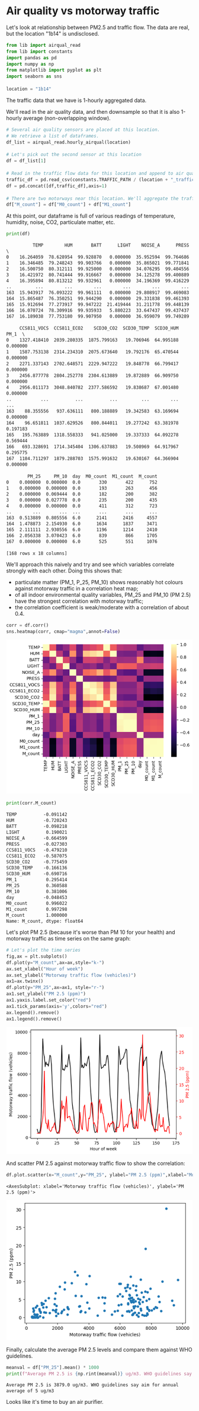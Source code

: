 # Air quality vs motorway traffic

Let's look at relationship between PM2.5 and traffic flow. The data are real, but the location "1b14" is undisclosed.


```python
from lib import airqual_read
from lib import constants
import pandas as pd
import numpy as np
from matplotlib import pyplot as plt
import seaborn as sns

location = "1b14"
```

The traffic data that we have is 1-hourly aggregated data.

We'll read in the air quality data, and then downsample so that it is also 1-hourly average (non-overlapping window).


```python
# Several air quality sensors are placed at this location.
# We retrieve a list of dataframes.
df_list = airqual_read.hourly_airqual(location)

# Let's pick out the second sensor at this location
df = df_list[1]

# Read in the traffic flow data for this location and append to air qual dataframe
traffic_df = pd.read_csv(constants.TRAFFIC_PATH / (location + "_traffic.csv"),index_col=0)
df = pd.concat([df,traffic_df],axis=1)

# There are two motorways near this location. We'll aggregate the traffic flows.
df["M_count"] = df["M0_count"] + df["M1_count"]
```

At this point, our dataframe is full of various readings of temperature, humidity, noise, CO2, particulate matter, etc.


```python
print(df)
```

              TEMP        HUM       BATT      LIGHT    NOISE_A      PRESS  \
    0    16.264059  78.628954  99.928870   0.000000  35.952594  99.764686   
    1    16.346485  79.248243  99.903766   0.000000  35.865021  99.771841   
    2    16.500750  80.312111  99.925000   0.000000  34.076295  99.404556   
    3    16.421972  80.741444  99.916667   0.000000  34.125278  99.400889   
    4    16.395894  80.813212  99.932961   0.000000  34.196369  99.416229   
    ..         ...        ...        ...        ...        ...        ...   
    163  15.943917  76.093222  99.961111   0.000000  29.808917  99.469083   
    164  15.865487  76.350251  99.944290   0.000000  29.331838  99.461393   
    165  15.912694  77.273917  99.947222  21.419444  31.211778  99.448139   
    166  16.070724  78.309916  99.935933   5.880223  33.647437  99.437437   
    167  16.189038  77.753180  99.907950   0.000000  36.959079  99.749289   
    
         CCS811_VOCS  CCS811_ECO2    SCD30_CO2  SCD30_TEMP  SCD30_HUM      PM_1  \
    0    1327.418410  2039.280335  1875.799163   19.706946  64.995188  0.000000   
    1    1587.753138  2314.234310  2075.673640   19.792176  65.470544  0.000000   
    2    2271.337143  2702.648571  2229.947222   19.848778  66.799417  0.000000   
    3    2456.877778  2804.252778  2304.613889   19.872889  66.909750  0.000000   
    4    2956.011173  3048.840782  2377.586592   19.838687  67.001480  0.000000   
    ..           ...          ...          ...         ...        ...       ...   
    163    88.355556   937.636111   800.188889   19.342583  63.169694  0.000000   
    164    96.651811  1037.629526   800.844011   19.277242  63.381978  0.197183   
    165   195.763889  1318.558333   941.025000   19.337333  64.092278  0.569444   
    166   693.328691  1714.345404  1306.637883   19.508969  64.917967  0.295775   
    167  1184.711297  1879.288703  1575.991632   19.630167  64.366904  0.000000   
    
            PM_25     PM_10  day  M0_count  M1_count  M_count  
    0    0.000000  0.000000  0.0       330       422      752  
    1    0.000000  0.000000  0.0       193       263      456  
    2    0.000000  0.069444  0.0       182       200      382  
    3    0.000000  0.027778  0.0       235       200      435  
    4    0.000000  0.000000  0.0       411       312      723  
    ..        ...       ...  ...       ...       ...      ...  
    163  0.513889  0.805556  6.0      2141      2416     4557  
    164  1.478873  2.154930  6.0      1634      1837     3471  
    165  2.111111  2.930556  6.0      1196      1214     2410  
    166  2.056338  3.070423  6.0       839       866     1705  
    167  0.000000  0.000000  6.0       525       551     1076  
    
    [168 rows x 18 columns]


We'll approach this naively and try and see which variables correlate strongly with each other. Doing this shows that:
- particulate matter (PM_1, P_25, PM_10) shows reasonably hot colours against motorway traffic in a correlation heat map;
- of all indoor environmental quality variables, PM_25 and PM_10 (PM 2.5) have the strongest correlation with motorway traffic;
- the correlation coefficient is weak/moderate with a correlation of about 0.4.


```python
corr = df.corr()
sns.heatmap(corr, cmap="magma",annot=False)
```


    
![png](README_files/README_7_1.png)
    



```python
print(corr.M_count)
```

    TEMP          -0.091142
    HUM           -0.720243
    BATT          -0.098218
    LIGHT          0.190021
    NOISE_A       -0.664599
    PRESS         -0.027303
    CCS811_VOCS   -0.479210
    CCS811_ECO2   -0.587075
    SCD30_CO2     -0.775459
    SCD30_TEMP    -0.166136
    SCD30_HUM     -0.690716
    PM_1           0.295414
    PM_25          0.360588
    PM_10          0.381006
    day           -0.048453
    M0_count       0.996022
    M1_count       0.997298
    M_count        1.000000
    Name: M_count, dtype: float64


Let's plot PM 2.5 (because it's worse than PM 10 for your health) and motorway traffic as time series on the same graph:


```python
# Let's plot the time series
fig,ax = plt.subplots()
df.plot(y="M_count",ax=ax,style="k-")
ax.set_xlabel("Hour of week")
ax.set_ylabel("Motorway traffic flow (vehicles)")
ax1=ax.twinx()
df.plot(y="PM_25",ax=ax1, style="r-")
ax1.set_ylabel("PM 2.5 (ppm)")
ax1.yaxis.label.set_color("red")
ax1.tick_params(axis='y',colors="red")
ax.legend().remove()
ax1.legend().remove()
```


    
![png](README_files/README_10_0.png)
    


And scatter PM 2.5 against motorway traffic flow to show the correlation:


```python
df.plot.scatter(x="M_count",y="PM_25", ylabel="PM 2.5 (ppm)",xlabel="Motorway traffic flow (vehicles)")
```




    <AxesSubplot: xlabel='Motorway traffic flow (vehicles)', ylabel='PM 2.5 (ppm)'>




    
![png](README_files/README_12_1.png)
    


Finally, calculate the average PM 2.5 levels and compare them against WHO guidelines.


```python
meanval = df["PM_25"].mean() * 1000
print(f"Average PM 2.5 is {np.rint(meanval)} ug/m3. WHO guidelines say aim for annual average of 5 ug/m3")
```

    Average PM 2.5 is 3879.0 ug/m3. WHO guidelines say aim for annual average of 5 ug/m3


Looks like it's time to buy an air purifier.


